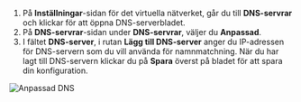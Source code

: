 1. På **Inställningar**-sidan för det virtuella nätverket, går du till **DNS-servrar** och klickar för att öppna DNS-serverbladet.
2. På **DNS-servrar**-sidan under **DNS-servrar**, väljer du **Anpassad**.
3. I fältet **DNS-server**, i rutan **Lägg till DNS-server** anger du IP-adressen för DNS-servern som du vill använda för namnmatchning. När du har lagt till DNS-servern klickar du på **Spara** överst på bladet för att spara din konfiguration.

  ![Anpassad DNS](./media/vpn-gateway-add-dns-rm-portal/add_dns.png)